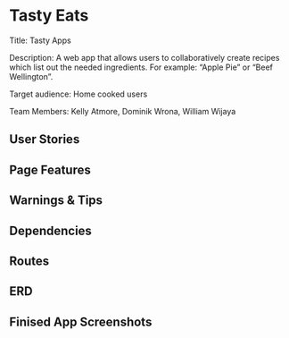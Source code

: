 Tasty Eats 
=========

Title: Tasty Apps

Description:
A web app that allows users to collaboratively create recipes which list out the needed ingredients. 
For example: “Apple Pie” or “Beef Wellington”.   

Target audience: Home cooked users

Team Members: Kelly Atmore, Dominik Wrona, William Wijaya


## User Stories

## Page Features 

## Warnings & Tips

## Dependencies

## Routes

## ERD

## Finised App Screenshots